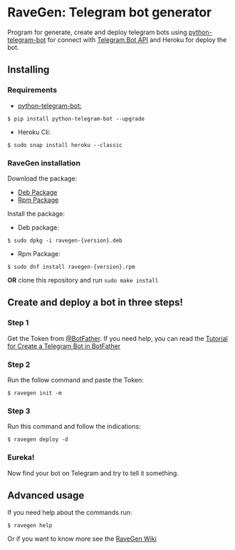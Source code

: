 # RaveGen: Telegram bot generator


Program for generate, create and deploy telegram bots using [python-telegram-bot](https://github.com/python-telegram-bot/python-telegram-bot) for connect with [Telegram Bot API](https://core.telegram.org/bots/api) and Heroku for deploy the bot.

## Installing

### Requirements

- [python-telegram-bot:](https://github.com/python-telegram-bot/python-telegram-bot)

```shell
$ pip install python-telegram-bot --upgrade
```

- Heroku Cli:

```shell
$ sudo snap install heroku --classic
```

### RaveGen installation

Download the package:

- [Deb Package](https://github.com/ChrisChV/RaveGen-Telegram-bot-generator/releases/download/V0.1.0/ravegen-0.1.0-1_amd64.deb)
- [Rpm Package](https://github.com/ChrisChV/RaveGen-Telegram-bot-generator/releases/download/V0.1.0/ravegen-0.1.0-1.noarch.rpm)

Install the package:

- Deb package:

```shell
$ sudo dpkg -i ravegen-{version}.deb
```

- Rpm Package:

```shell
$ sudo dnf install ravegen-{version}.rpm
```
**OR** clone this repository and run `sudo make install`

## Create and deploy a bot in three steps!


### Step 1

Get the Token from [@BotFather](https://telegram.me/BotFather). If you need help, you can read the [Tutorial for Create a Telegram Bot in BotFather](https://github.com/ChrisChV/RaveGen-Telegram-bot-generator/wiki/Tutorial:-Create-a-Telegram-Bot-in-BotFather)


### Step 2

Run the follow command and paste the Token:

```shell
$ ravegen init -m
```

### Step 3

Run this command and follow the indications:

```shell
$ ravegen deploy -d
```
### Eureka!

Now find your bot on Telegram and try to tell it something.

## Advanced usage

If you need help about the commands run:

```
$ ravegen help
```

Or if you want to know more see the [RaveGen Wiki](https://github.com/ChrisChV/RaveGen-Telegram-bot-generator/wiki)


